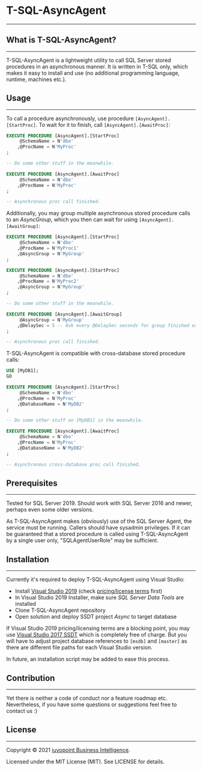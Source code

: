 # T-SQL-AsyncAgent

---


## What is T-SQL-AsyncAgent?

---

T-SQL-AsyncAgent is a lightweight utility to call SQL Server stored procedures in an asynchronous manner. It is written in T-SQL only, which makes it easy to install and use (no additional programming language, runtime, machines etc.).


## Usage

---

To call a procedure asynchronously, use procedure `[AsyncAgent].[StartProc]`. To wait for it to finish, call `[AsyncAgent].[AwaitProc]`:

```sql
EXECUTE PROCEDURE [AsyncAgent].[StartProc]
     @SchemaName = N'dbo'
    ,@ProcName = N'MyProc'
;

-- Do some other stuff in the meanwhile.

EXECUTE PROCEDURE [AsyncAgent].[AwaitProc]
     @SchemaName = N'dbo'
    ,@ProcName = N'MyProc'
;

-- Asynchronous proc call finished.
```


Additionally, you may group multiple asynchronous stored procedure calls to an _AsyncGroup_, which you then can wait for using `[AsyncAgent].[AwaitGroup]`:

```sql
EXECUTE PROCEDURE [AsyncAgent].[StartProc]
     @SchemaName = N'dbo'
    ,@ProcName = N'MyProc1'
    ,@AsyncGroup = N'MyGroup'
;

EXECUTE PROCEDURE [AsyncAgent].[StartProc]
     @SchemaName = N'dbo'
    ,@ProcName = N'MyProc2'
    ,@AsyncGroup = N'MyGroup'
;

-- Do some other stuff in the meanwhile.

EXECUTE PROCEDURE [AsyncAgent].[AwaitGroup]
     @AsyncGroup = N'MyGroup'
    ,@DelaySec = 5 -- Ask every @DelaySec seconds for group finished executing
;

-- Asynchronous proc call finished.
```


T-SQL-AsyncAgent is compatible with cross-database stored procedure calls:

```sql
USE [MyDB1];
GO

EXECUTE PROCEDURE [AsyncAgent].[StartProc]
     @SchemaName = N'dbo'
    ,@ProcName = N'MyProc'
    ,@DatabaseName = N'MyDB2'
;

-- Do some other stuff on [MyDB1] in the meanwhile.

EXECUTE PROCEDURE [AsyncAgent].[AwaitProc]
     @SchemaName = N'dbo'
    ,@ProcName = N'MyProc'
    ,@DatabaseName = N'MyDB2'
;

-- Asynchronous cross-database proc call finished.
```


## Prerequisites

---

Tested for SQL Server 2019. Should work with SQL Server 2016 and newer, perhaps even some older versions.

As T-SQL-AsyncAgent makes (obviously) use of the SQL Server Agent, the service must be running. Callers should have sysadmin privileges. If it can be guaranteed that a stored procedure is called using T-SQL-AsyncAgent by a single user only, "SQLAgentUserRole" may be sufficient.


## Installation

---

Currently it's required to deploy T-SQL-AsyncAgent using Visual Studio:

- Install [Visual Studio 2019](https://visualstudio.microsoft.com/vs/) (check [pricing/license terms](https://visualstudio.microsoft.com/vs/pricing/) first)
- In Visual Studio 2019 Installer, make sure _SQL Server Data Tools_ are installed
- Clone T-SQL-AsyncAgent repository
- Open solution and deploy SSDT project _Async_ to target database

If Visual Studio 2019 pricing/licensing terms are a blocking point, you may use [Visual Studio 2017 SSDT](https://docs.microsoft.com/en-us/sql/ssdt/download-sql-server-data-tools-ssdt?view=sql-server-ver15#ssdt-for-vs-2017-standalone-installer) which is completely free of charge. But you will have to adjust project database references to `[msdb]` and `[master]` as there are different file paths for each Visual Studio version.

In future, an installation script may be added to ease this process.


## Contribution

---

Yet there is neither a code of conduct nor a feature roadmap etc. Nevertheless, if you have some questions or suggestions feel free to contact us :)


## License

---

Copyright © 2021 [iuvopoint Business Intelligence](https://www.iuvopoint.de/).

Licensed under the MIT License (MIT). See LICENSE for details.
